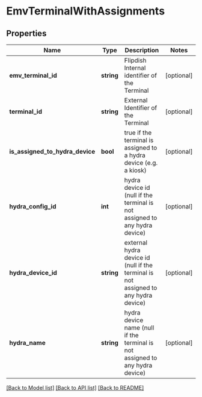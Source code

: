 # EmvTerminalWithAssignments

## Properties
Name | Type | Description | Notes
------------ | ------------- | ------------- | -------------
**emv_terminal_id** | **string** | Flipdish Internal identifier of the Terminal | [optional] 
**terminal_id** | **string** | External Identifier of the Terminal | [optional] 
**is_assigned_to_hydra_device** | **bool** | true if the terminal is assigned to a hydra device (e.g. a kiosk) | [optional] 
**hydra_config_id** | **int** | hydra device id (null if the terminal is not assigned to any hydra device) | [optional] 
**hydra_device_id** | **string** | external hydra device id (null if the terminal is not assigned to any hydra device) | [optional] 
**hydra_name** | **string** | hydra device name (null if the terminal is not assigned to any hydra device) | [optional] 

[[Back to Model list]](../README.md#documentation-for-models) [[Back to API list]](../README.md#documentation-for-api-endpoints) [[Back to README]](../README.md)


